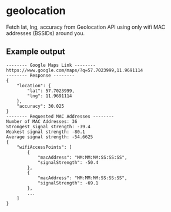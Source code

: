 # geolocation
Fetch lat, lng, accuracy from Geolocation API using only wifi MAC addresses (BSSIDs) around you.

## Example output

```
-------- Google Maps Link --------
https://www.google.com/maps/?q=57.7023999,11.9691114
-------- Response --------
{
    "location": {
        "lat": 57.7023999,
        "lng": 11.9691114
    },
    "accuracy": 30.025
}
-------- Requested MAC Addresses --------
Number of MAC Addresses: 36
Strongest signal strength: -39.4
Weakest signal strength: -80.1
Average signal strength: -54.6625
{
    "wifiAccessPoints": [
        {
            "macAddress": "MM:MM:MM:SS:SS:SS",
            "signalStrength": -50.4
        },
        {
            "macAddress": "MM:MM:MM:SS:SS:SS",
            "signalStrength": -69.1
        },
        ...
    ]
}
```
